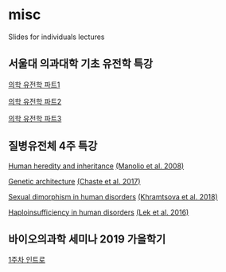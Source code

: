 # misc
Slides for individuals lectures

## 서울대 의과대학 기초 유전학 특강
[의학 유전학 파트1](https://docs.google.com/presentation/d/1KDBdK1uDpxmQ39zGwMYYu0afsW6aghvcDRNVgW3IW9k/edit?usp=sharing)

[의학 유전학 파트2](https://docs.google.com/presentation/d/1WolvPpYfH-8rE53hzuq0Igk5PLFY5fNYBj0mmCrVPzw/edit?usp=sharing)

[의학 유전학 파트3](https://docs.google.com/presentation/d/1yTDkxWUx1vni5jxW2oDoQ2raeCIGm5TlsgHKSUYKK-Q)

## 질병유전체 4주 특강
[Human heredity and inheritance](https://docs.google.com/presentation/d/12m2CSx3XH4kjvSS7tm4qoucDQkfX1E--04TFEFwW1HA/edit?usp=sharing) [(Manolio et al. 2008)](https://www.ncbi.nlm.nih.gov/pmc/articles/PMC2831613/)

[Genetic architecture](https://docs.google.com/presentation/d/1YZ1Z5-X6chE-sQSFVr2QuFNs5H46iEH7HHWIAqn8tlc/edit?usp=sharing) [(Chaste et al. 2017)](https://www.annualreviews.org/doi/abs/10.1146/annurev-genom-083115-022647)

[Sexual dimorphism in human disorders]() [(Khramtsova et al. 2018)](https://www.ncbi.nlm.nih.gov/pubmed/30581192)

[Haploinsufficiency in human disorders]() [(Lek et al. 2016)](https://www.ncbi.nlm.nih.gov/pmc/articles/pmid/27535533/)



## 바이오의과학 세미나 2019 가을학기

[1주차 인트로](https://docs.google.com/presentation/d/1vTRVdBzsBkhqgHSvufoMJiGWqMVPvUnyBRd6N-Lop5U/edit?usp=sharing)
